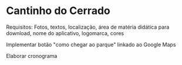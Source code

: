 # Cantinho do Cerrado

Requisitos: 
Fotos, textos, localização, área de matéria didática para download, nome do aplicativo, logomarca, cores

Implementar botão "como chegar ao parque" linkado ao Google Maps


Elaborar cronograma